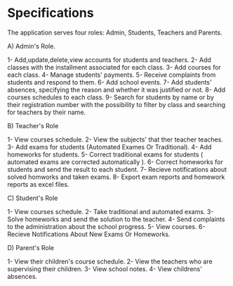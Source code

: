 # Specifications

The application serves four roles: Admin, Students, Teachers and Parents.

A) Admin's Role.

1- Add,update,delete,view accounts for students and teachers.
2- Add classes with the installment associated for each class.
3- Add courses for each class.
4- Manage students' payments.
5- Receive complaints from students and respond to them.
6- Add school events.
7- Add students' absences, specifying the reason and whether it was justified or not.
8- Add courses schedules to each class.
9- Search for students by name or by their registration number with the possibility to filter by class and searching for teachers by their name.

B) Teacher's Role

1- View courses schedule.
2- View the subjects' that ther teacher teaches.
3- Add exams for students (Automated Exames Or Traditional).
4- Add homeworks for students.
5- Correct traditional exams for students ( automated exams are corrected automatically ).
6- Correct homeworks for students and send the result to each student.
7- Recieve notifications about solved homworks and taken exams.
8- Export exam reports and homework reports as excel files. 

C) Student's Role

1- View courses schedule.
2- Take traditional and automated exams.
3- Solve homeworks and send the solution to the teacher.
4- Send complaints to the administration about the school progress.
5- View courses.
6- Recieve Notifications About New Exams Or Homeworks.

D) Parent's Role

1- View their children's course schedule.
2- View the teachers who are supervising their children.
3- View school notes.
4- View childrens' absences.
